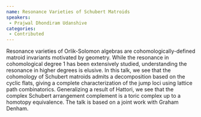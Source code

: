 ```yaml
--- 
name: Resonance Varieties of Schubert Matroids 
speakers: 
 - Prajwal Dhondiram Udanshive  
categories:
 - Contributed
--- 
```

 
Resonance varieties of Orlik-Solomon algebras are cohomologically-defined matroid invariants motivated by geometry. While the resonance in cohomological degree 1 has been extensively studied, understanding the resonance in higher degrees is elusive. In this talk, we see that the cohomology of Schubert matroids admits a decomposition based on the cyclic flats, giving a complete characterization of the jump loci using lattice path combinatorics. Generalizing a result of Hattori, we see that the complex Schubert arrangement complement is a toric complex up to a homotopy equivalence. The talk is based on a joint work with Graham Denham.
